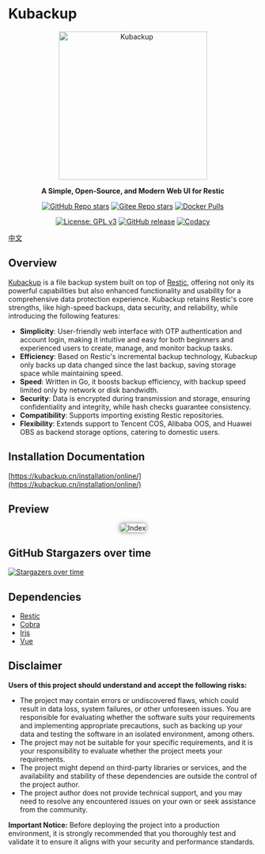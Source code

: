 # Kubackup

<p align="center"><a href="https://kubackup.cn" target="_blank"><img src="https://cos.kubackup.cn/img/kubackup-bar.png" alt="Kubackup" width="300" /></a></p>
<p align="center"><b>A Simple, Open-Source, and Modern Web UI for Restic</b></p>
<p align="center">
  <a href="https://github.com/kubackup/kubackup" target="_blank"><img alt="GitHub Repo stars" src="https://img.shields.io/github/stars/kubackup/kubackup?style=flat&logo=github"></a>
  <a href="https://gitee.com/kubackup/kubackup" target="_blank" style="padding-top: 5px"><img alt="Gitee Repo stars" src="https://gitee.com/kubackup/kubackup/badge/star.svg?theme=dark"></a>
  <a href="https://hub.docker.com/r/kubackup/kubackup"><img src="https://img.shields.io/docker/pulls/kubackup/kubackup" alt="Docker Pulls"/></a>
</p>
<p align="center">
  <a href="https://www.gnu.org/licenses/gpl-3.0.html" target="_blank"><img src="https://shields.io/github/license/kubackup/kubackup?color=%231890FF" alt="License: GPL v3"></a>
  <a href="https://github.com/kubackup/kubackup/releases"><img src="https://img.shields.io/github/v/release/kubackup/kubackup" alt="GitHub release"></a>
  <a href="https://app.codacy.com/gh/kubackup/kubackup/dashboard?utm_source=gh&utm_medium=referral&utm_content=&utm_campaign=Badge_grade"><img src="https://app.codacy.com/project/badge/Grade/8e1a63fabe8b441cb31d5a70bd0291be" alt="Codacy"/></a>
</p>

[中文](README.md)

## Overview

[Kubackup](https://kubackup.cn) is a file backup system built on top of [Restic](https://github.com/restic/restic),
offering not only its powerful capabilities but also enhanced functionality and usability for a comprehensive data
protection experience. Kubackup retains Restic's core strengths, like high-speed backups, data security, and
reliability, while introducing the following features:

- **Simplicity**: User-friendly web interface with OTP authentication and account login, making it intuitive and easy
  for both beginners and experienced users to create, manage, and monitor backup tasks.
- **Efficiency**: Based on Restic's incremental backup technology, Kubackup only backs up data changed since the last
  backup, saving storage space while maintaining speed.
- **Speed**: Written in Go, it boosts backup efficiency, with backup speed limited only by network or disk bandwidth.
- **Security**: Data is encrypted during transmission and storage, ensuring confidentiality and integrity, while hash
  checks guarantee consistency.
- **Compatibility**: Supports importing existing Restic repositories.
- **Flexibility**: Extends support to Tencent COS, Alibaba OOS, and Huawei OBS as backend storage options, catering to
  domestic users.

## Installation Documentation

[https://kubackup.cn/installation/online/](https://kubackup.cn/installation/online/)

## Preview

<p align="center">
    <img style="box-shadow: 0 0 10px rgba(0,0,0,0.5);border-radius: 5px;" src="https://cos.kubackup.cn/img/index.png" alt="Index"/>
</p>

## GitHub Stargazers over time

[![Stargazers over time](https://starchart.cc/kubackup/kubackup.svg?variant=light)](https://starchart.cc/kubackup/kubackup)

## Dependencies

- [Restic](https://github.com/restic/restic)
- [Cobra](https://github.com/spf13/cobra)
- [Iris](https://github.com/kataras/iris)
- [Vue](https://github.com/vuejs/vue)

## Disclaimer

**Users of this project should understand and accept the following risks:**

- The project may contain errors or undiscovered flaws, which could result in data loss, system failures, or other
  unforeseen issues. You are responsible for evaluating whether the software suits your requirements and implementing
  appropriate precautions, such as backing up your data and testing the software in an isolated environment, among
  others.
- The project may not be suitable for your specific requirements, and it is your responsibility to evaluate whether the
  project meets your requirements.
- The project might depend on third-party libraries or services, and the availability and stability of these
  dependencies are outside the control of the project author.
- The project author does not provide technical support, and you may need to resolve any encountered issues on your own
  or seek assistance from the community.

**Important Notice:** Before deploying the project into a production environment, it is strongly recommended that you
thoroughly test and validate it to ensure it aligns with your security and performance standards.
